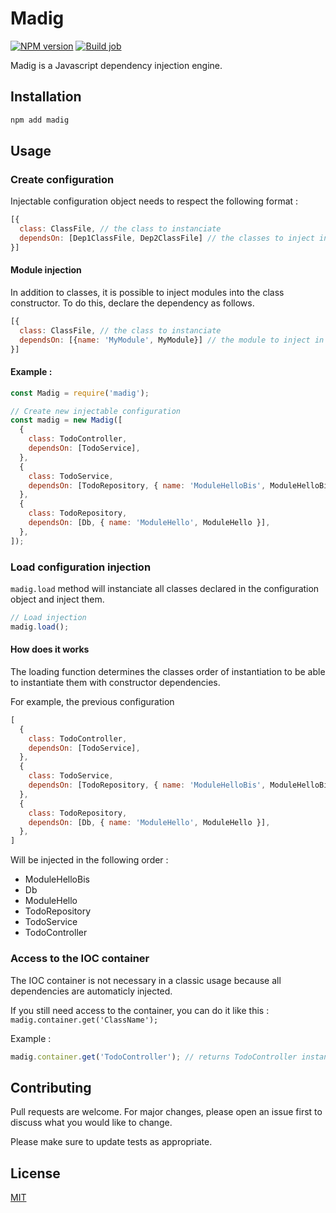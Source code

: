 # Madig

[![NPM version](https://img.shields.io/npm/v/madig.svg)](https://www.npmjs.com/package/madig) [![Build job](https://github.com/drouian-m/madig/actions/workflows/build.yml/badge.svg)](https://github.com/drouian-m/madig/actions/workflows/build.yml)

Madig is a Javascript dependency injection engine.

## Installation

```bash
npm add madig
```

## Usage

### Create configuration

Injectable configuration object needs to respect the following format :

```js
[{
  class: ClassFile, // the class to instanciate
  dependsOn: [Dep1ClassFile, Dep2ClassFile] // the classes to inject in the constructor
}]
```

#### Module injection

In addition to classes, it is possible to inject modules into the class constructor.
To do this, declare the dependency as follows.
```js
[{
  class: ClassFile, // the class to instanciate
  dependsOn: [{name: 'MyModule', MyModule}] // the module to inject in the constructor
}]
```

#### Example :

```js
const Madig = require('madig');

// Create new injectable configuration
const madig = new Madig([
  {
    class: TodoController,
    dependsOn: [TodoService],
  },
  {
    class: TodoService,
    dependsOn: [TodoRepository, { name: 'ModuleHelloBis', ModuleHelloBis }],
  },
  {
    class: TodoRepository,
    dependsOn: [Db, { name: 'ModuleHello', ModuleHello }],
  },
]);
```
### Load configuration injection

`madig.load` method will instanciate all classes declared in the configuration object and inject them.
```js
// Load injection
madig.load();
```

#### How does it works

The loading function determines the classes order of instantiation to be able to instantiate them with constructor dependencies.

For example, the previous configuration 

```js
[
  {
    class: TodoController,
    dependsOn: [TodoService],
  },
  {
    class: TodoService,
    dependsOn: [TodoRepository, { name: 'ModuleHelloBis', ModuleHelloBis }],
  },
  {
    class: TodoRepository,
    dependsOn: [Db, { name: 'ModuleHello', ModuleHello }],
  },
]
```

Will be injected in the following order :
- ModuleHelloBis
- Db
- ModuleHello
- TodoRepository
- TodoService
- TodoController

### Access to the IOC container

The IOC container is not necessary in a classic usage because all dependencies are automaticly injected.

If you still need access to the container, you can do it like this : `madig.container.get('ClassName');` 

Example :
```js
madig.container.get('TodoController'); // returns TodoController instance
```

## Contributing
Pull requests are welcome. For major changes, please open an issue first to discuss what you would like to change.

Please make sure to update tests as appropriate.

## License
[MIT](https://choosealicense.com/licenses/mit/)
